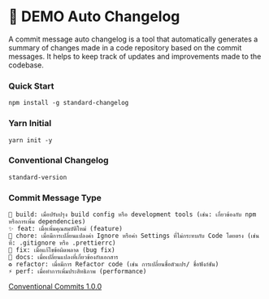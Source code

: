 # 🎉 DEMO Auto Changelog
A commit message auto changelog is a tool that automatically generates a summary of changes made in a code repository based on the commit messages. It helps to keep track of updates and improvements made to the codebase.

### Quick Start
```
npm install -g standard-changelog
```

### Yarn Initial
```
yarn init -y
```

### Conventional Changelog
```
standard-version
```

### Commit Message Type
```
👷 build: เมื่อปรับปรุง build config หรือ development tools (เช่น: เกี่ยวข้องกับ npm หรือการเพิ่ม dependencies)
✨ feat: เมื่อเพิ่มคุณสมบัติใหม่ (feature)
🔧 chore: เมื่อมีการเปลี่ยนแปลงค่า Ignore หรือค่า Settings ที่ไม่กระทบกับ Code โดยตรง (เช่นที่: .gitignore หรือ .prettierrc)
🐛 fix: เมื่อแก้ไขข้อผิดพลาด (bug fix)
📝 docs: เมื่อเปลี่ยนแปลงที่เกี่ยวข้องกับเอกสาร
♻️ refactor: เมื่อมีการ Refactor code (เช่น การเปลี่ยนชื่อตัวแปร/ ชื่อฟังก์ชัน)
⚡️ perf: เมื่อทำการเพิ่มประสิทธิภาพ (performance)
```

[Conventional Commits 1.0.0](https://www.conventionalcommits.org/en/v1.0.0/)